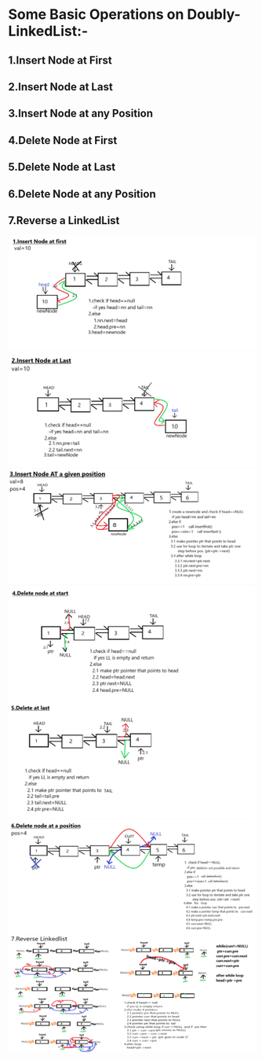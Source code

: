 # Some Basic Operations on Doubly-LinkedList:-

## 1.Insert Node at First
## 2.Insert Node at Last
## 3.Insert Node at any Position
## 4.Delete Node at First
## 5.Delete Node at Last
## 6.Delete Node at any Position
## 7.Reverse a LinkedList

<img src="1.insert node at first.png">
<img src="2.insert node last.png">
<img src="3.insert node at pos.png">
<img src="4.Delete node start.png">
<img src="5.delete node at last.png">
<img src="6.Delete node at pos.png">
<img src="7.Reverse LL.png">
 